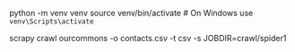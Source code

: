 
python -m venv venv
source venv/bin/activate  # On Windows use `venv\Scripts\activate`


scrapy crawl ourcommons -o contacts.csv -t csv -s JOBDIR=crawl/spider1